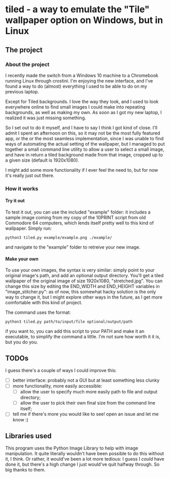# tiled - a way to emulate the "Tile" wallpaper option on Windows, but in Linux

## The project

### About the project

I recently made the switch from a Windows 10 machine to a Chromebook running Linux through crostini. I'm enjoying the new interface, and I've found a way to do (almost) everything I used to be able to do on my previous laptop. 

Except for Tiled backgrounds. I love the way they look, and I used to look everywhere online to find small images I could make into repeating backgrounds, as well as making my own. As soon as I got my new laptop, I realized it was just missing something. 

So I set out to do it myself, and I have to say I think I got kind of close. I'll admit I spent an afternoon on this, so it may not be the most fully featured app, or the or the most seamless implementation, since I was unable to find ways of automating the actual setting of the wallpaper, but I managed to put together a small command line utility to allow a user to select a small image, and have in return a tiled background made from that image, cropped up to a given size (default is 1920x1080). 

I might add some more functionality if I ever feel the need to, but for now it's really just out there. 

### How it works

#### Try it out

To test it out, you can use the included "example" folder: it includes a sample image coming from my copy of the 10PRINT script from old Commodore 64 computers, which lends itself pretty well to this kind of wallpaper. Simply run: 

```
python3 tiled.py example/example.png ./example/
```

and navigate to the "example" folder to retreive your new image.

#### Make your own

To use your own images, the syntax is very similar: simply point to your original image's path, and add an optional output directory. You'll get a tiled wallpaper of the original image of size 1920x1080, "stretched.jpg". You can change this size by editing the END_WIDTH and END_HEIGHT variables in "image_stitcher.py": as of now, this somewhat hacky solution is the only way to change it, but I might explore other ways in the future, as I get more comfortable with this kind of project. 

The command uses the format: 
```
python3 tiled.py path/to/input/file optional/output/path
```

if you want to, you can add this script to your PATH and make it an executable, to simplify the command a little. I'm not sure how worth it it is, but you do you.

## TODOs

I guess there's a couple of ways I could improve this: 

- [ ]  better interface: probably not a GUI but at least something less clunky
- [ ]  more functionality, more easily accessible:
	- [ ]  allow the user to specify much more easily path to file and output directory;
	- [ ]  allow the user to pick their own final size from the command line itself;
- [ ]  tell me if there's more you would like to see! open an issue and let me know :)

## Libraries used

This program uses the Python Image Library to help with image manipulation. It quite literally wouldn't have been possible to do this without it, I think. Or rather, it would've been a lot more tedious: I guess I *could* have done it, but there's a high change I just would've quit halfway through. So big thanks to them.
